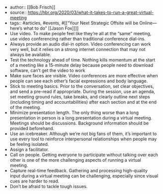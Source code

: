 - author:: [[Bob Frisch]]
- source:: https://hbr.org/2020/03/what-it-takes-to-run-a-great-virtual-meeting
- tags:: #articles, #events, #[[“Your Next Strategic Offsite will be Online—here’s what to do” [[Jason Fox]]]] 
- Use video. To make people feel like they’re all at the “same” meeting, use video conferencing rather than traditional conference dial-ins.
- Always provide an audio dial-in option. Video conferencing can work very well, but it relies on a strong internet connection that may not always be available.
- Test the technology ahead of time. Nothing kills momentum at the start of a meeting like a 15-minute delay because people need to download software, can’t get the video to work
- Make sure faces are visible. Video conferences are more effective when people can see each other’s facial expressions and body language.
- Stick to meeting basics. Prior to the conversation, set clear objectives, and send a pre-read if appropriate. During the session, use an agenda, set meeting ground rules, take breaks, and clearly outline next steps (including timing and accountabilities) after each section and at the end of the meeting.
- Minimize presentation length. The only thing worse than a long presentation in person is a long presentation during a virtual meeting. Meetings should be discussions. Background information should be provided beforehand.
- Use an icebreaker. Although we’re not big fans of them, it’s important to use every tool to reinforce interpersonal relationships when people may be feeling isolated.
- Assign a facilitator.
- Call on people. Getting everyone to participate without talking over each other is one of the more challenging aspects of running a virtual meeting.
- Capture real-time feedback. Gathering and processing high-quality input during a virtual meeting can be challenging, especially since visual cues are harder to read.
- Don’t be afraid to tackle tough issues.
